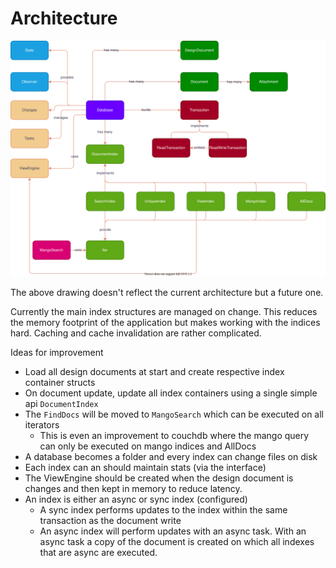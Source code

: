 # Architecture

![Architecture](storage.drawio.svg)

The above drawing doesn't reflect the current architecture but a future one.

Currently the main index structures are managed on change. This reduces the memory
footprint of the application but makes working with the indices hard.
Caching and cache invalidation are rather complicated.

Ideas for improvement

* Load all design documents at start and create respective index container structs
* On document update, update all index containers using a single simple api `DocumentIndex`
* The `FindDocs` will be moved to `MangoSearch` which can be executed on all iterators
  * This is even an improvement to couchdb where the mango query can only be executed
    on mango indices and AllDocs
* A database becomes a folder and every index can change files on disk
* Each index can an should maintain stats (via the interface)
* The ViewEngine should be created when the design document is changes and then
  kept in memory to reduce latency.
* An index is either an async or sync index (configured)
  * A sync index performs updates to the index within the same transaction as the document write
  * An async index will perform updates with an async task. With an async task a copy of the document
    is created on which all indexes that are async are executed.
